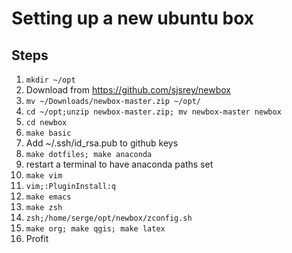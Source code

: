 # Setting up a new ubuntu box 

## Steps

  1. `mkdir ~/opt`
  1. Download  from https://github.com/sjsrey/newbox 
  1. `mv ~/Downloads/newbox-master.zip ~/opt/`
  1. `cd ~/opt;unzip newbox-master.zip; mv newbox-master newbox`
  1. `cd newbox`
  1. `make basic`
  1.  Add ~/.ssh/id_rsa.pub to github keys 
  1. `make dotfiles; make anaconda`
  1.  restart a terminal to have anaconda paths set
  1. `make vim`
  2. `vim;:PluginInstall:q`
  2. `make emacs` 
  2. `make zsh`
  2. `zsh;/home/serge/opt/newbox/zconfig.sh`
  2. `make org; make qgis; make latex`
  3. Profit
